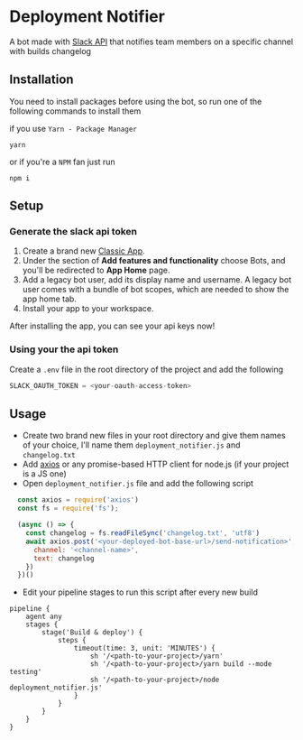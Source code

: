 # Deployment Notifier
A bot made with [Slack API](https://api.slack.com/) that notifies team members on a specific channel with builds changelog

## Installation
You need to install packages before using the bot, so run one of the following commands to install them

if you use `Yarn - Package Manager`

```
yarn
```
or if you're a `NPM` fan just run

```
npm i
```

## Setup

### Generate the slack api token

1. Create a brand new [Classic App](https://api.slack.com/apps?new_classic_app=1).
2. Under the section of **Add features and functionality** choose Bots, and you'll be redirected to **App Home** page.
3. Add a legacy bot user, add its display name and username. A legacy bot user comes with a bundle of bot scopes, which are needed to show the app home tab.
4. Install your app to your workspace.

After installing the app, you can see your api keys now!

### Using your the api token
Create a `.env` file in the root directory of the project and add the following

```js
SLACK_OAUTH_TOKEN = <your-oauth-access-token>
```

## Usage
- Create two brand new files in your root directory and give them names of your choice, I'll name them `deployment_notifier.js` and `changelog.txt`
- Add [axios](https://www.npmjs.com/package/axios) or any promise-based HTTP client for node.js (if your project is a JS one)
- Open `deployment_notifier.js` file and add the following script

```js
  const axios = require('axios')
  const fs = require('fs');

  (async () => {
    const changelog = fs.readFileSync('changelog.txt', 'utf8')
    await axios.post('<your-deployed-bot-base-url>/send-notification>', {
      channel: '<channel-name>',
      text: changelog
    })
  })()
```

- Edit your pipeline stages to run this script after every new build
```
pipeline {
    agent any
    stages {
        stage('Build & deploy') {
            steps {
                timeout(time: 3, unit: 'MINUTES') {
                    sh '/<path-to-your-project>/yarn'
                    sh '/<path-to-your-project>/yarn build --mode testing'
                    sh '/<path-to-your-project>/node deployment_notifier.js'
                }
            }
        }
    }
}
```

